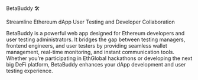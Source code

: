 BetaBuddy 🛠️

Streamline Ethereum dApp User Testing and Developer Collaboration

BetaBuddy is a powerful web app designed for Ethereum developers and user testing administrators. It bridges the gap between testing managers, frontend engineers, and user testers by providing seamless wallet management, real-time monitoring, and instant communication tools. Whether you’re participating in EthGlobal hackathons or developing the next big DeFi platform, BetaBuddy enhances your dApp development and user testing experience.
